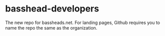 # basshead-developers

The new repo for bassheads.net. For landing pages, Github requires you to name the repo the same as the organization.
